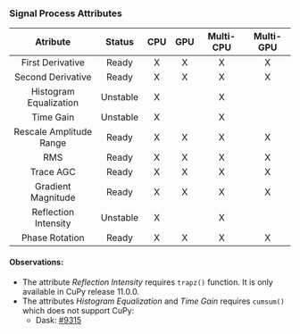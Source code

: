 ### Signal Process Attributes

|       **Atribute**         | **Status** | **CPU** | **GPU** | **Multi-CPU** | **Multi-GPU** |
|:--------------------------:|:----------:|:-------:|:-------:|:-------------:|:-------------:|
|     First Derivative       |    Ready   |    X    |    X    |       X       |       X       |
|    Second Derivative       |    Ready   |    X    |    X    |       X       |       X       |
|   Histogram Equalization   |  Unstable  |    X    |         |       X       |               |
|        Time Gain           |  Unstable  |    X    |         |       X       |               |
|   Rescale Amplitude Range  |    Ready   |    X    |    X    |       X       |       X       |
|           RMS              |    Ready   |    X    |    X    |       X       |       X       |
|        Trace AGC           |    Ready   |    X    |    X    |       X       |       X       |
|    Gradient Magnitude      |    Ready   |    X    |    X    |       X       |       X       |
|   Reflection Intensity     |  Unstable  |    X    |         |       X       |               |
|     Phase Rotation         |    Ready   |    X    |    X    |       X       |       X       |

#### Observations:

* The attribute *Reflection Intensity* requires `trapz()` function. It is only available in CuPy release 11.0.0.
* The attributes *Histogram Equalization* and *Time Gain* requires `cumsum()` which does not support CuPy:
  * Dask: [#9315](https://github.com/dask/dask/issues/9315)
